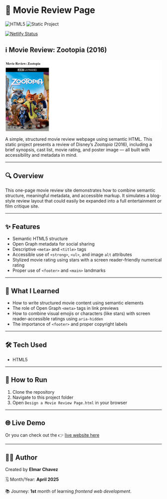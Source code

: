 # 📁 Movie Review Page

![HTML5](https://img.shields.io/badge/HTML5-E34F26?style=for-the-badge&logo=html5&logoColor=white)
![Static Project](https://img.shields.io/badge/Static-Site-lightgrey?style=for-the-badge)

[![Netlify Status](https://api.netlify.com/api/v1/badges/a7ef97ff-bcab-423f-9380-8ecab295f87b/deploy-status)](https://sample-projects-html5.netlify.app/pages/design%20a%20movie%20review%20page/design%20a%20movie%20review%20page)

## ℹ️ Movie Review: Zootopia (2016)

![Screenshot of the project](./screenshot.png)

A simple, structured movie review webpage using semantic HTML. This static project presents a review of Disney’s _Zootopia_ (2016), including a brief synopsis, cast list, movie rating, and poster image — all built with accessibility and metadata in mind.

---

## 🔍 Overview

This one-page movie review site demonstrates how to combine semantic structure, meaningful metadata, and accessible markup. It simulates a blog-style review layout that could easily be expanded into a full entertainment or film critique site.

---

## ✨ Features

- Semantic HTML5 structure
- Open Graph metadata for social sharing
- Descriptive `<meta>` and `<title>` tags
- Accessible use of `<strong>`, `<ul>`, and image `alt` attributes
- Stylized movie rating using stars with a screen reader-friendly numerical rating
- Proper use of `<footer>` and `<main>` landmarks

---

## 🧠 What I Learned

- How to write structured movie content using semantic elements
- The role of Open Graph `<meta>` tags in link previews
- How to combine visual emojis or characters (like stars) with screen reader-accessible ratings using `aria-hidden`
- The importance of `<footer>` and proper copyright labels

---

## 🛠️ Tech Used

- HTML5

---

## 🚀 How to Run

1. Clone the repository
2. Navigate to this project folder
3. Open `Design a Movie Review Page.html` in your browser

---

## 🌐 Live Demo

Or you can check out the 👉 [live website here](https://sample-projects-html5.netlify.app/pages/design%20a%20movie%20review%20page/design%20a%20movie%20review%20page)

---

## 🧑‍💻 Author

Created by **Elmar Chavez**

🗓️ Month/Year: **April 2025**

📚 Journey: **1st** month of learning _frontend web development_.
